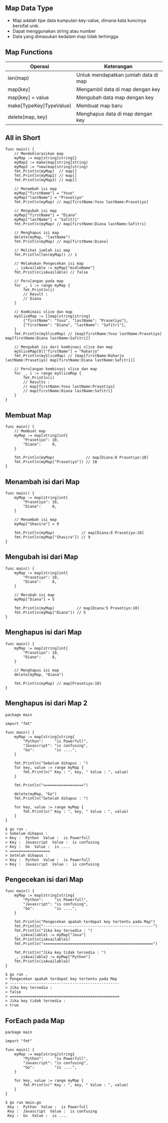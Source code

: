 ## Map Data Type
- Map adalah tipe data kumpulan key-value, dimana kata kuncinya bersifat unik.
- Dapat menggunakan string atau number
- Data yang dimasukan kedalam map tidak terhingga

## Map Functions
| Operasi | Keterangan |
| --- | --- |
| len(map) | Untuk mendapatkan jumlah data di map |
| map[key] | Mengambil data di map dengan key |
| map[key] = value | Mengubah data map dengan key |
| make[TypeKey]TypeValue) | Membuat map baru |
| delete(map, key) | Menghapus data di map dengan key |

## All in Short
``` golang
func main() {
	// Mendeklarasikan map
	myMap := map[string]string{}
	myMap2 := make(map[string]string)
	myMap3 := *new(map[string]string)
	fmt.Println(myMap)  // map[]
	fmt.Println(myMap2) // map[]
	fmt.Println(myMap3) // map[]

	// Menambah isi map
	myMap["firstName"] = "Yoso"
	myMap["lastName"] = "Prasetiyo"
	fmt.Println(myMap) // map[firstName:Yoso lastName:Prasetiyo]

	// Mengubah isi map
	myMap["firstName"] = "Diana"
	myMap["lastName"] = "Safitri"
	fmt.Println(myMap) // map[firstName:Diana lastName:Safitri]

	// Menghapus isi map
	delete(myMap, "lastName")
	fmt.Println(myMap) // map[firstName:Diana]

	// Melihat jumlah isi map
	fmt.Println(len(myMap)) // 1

	// Melakukan Pengecekan isi map
	_, isAvailable := myMap["midleName"]
	fmt.Println(isAvailable) // false

	// Perulangan pada map
	for _, i := range myMap {
		fmt.Println(i)
		// Result :
		// Diana
	}

	// Kombinasi slice dan map
	mySliceMap := []map[string]string{
		{"firstName": "Yoso", "lastName": "Prasetiyo"},
		{"firstName": "Diana", "lastName": "Safitri"},
	}
	fmt.Println(mySliceMap) // [map[firstName:Yoso lastName:Prasetiyo] map[firstName:Diana lastName:Safitri]]

	// Mengubah isi dari kombinasi slice dan map
	mySliceMap[0]["firstName"] = "Raharjo"
	fmt.Println(mySliceMap) // [map[firstName:Raharjo lastName:Prasetiyo] map[firstName:Diana lastName:Safitri]]

	// Perulangan kombinasi slice dan map
	for _, i := range mySliceMap {
		fmt.Println(i)
		// Results :
		// map[firstName:Yoso lastName:Prasetiyo]
		// map[firstName:Diana lastName:Safitri]
	}
}
```

## Membuat Map
```golang
func main() {
	// Membuat map
	myMap := map[string]int{
		"Prasetiyo": 10,
		"Diana":     8,
	}

	fmt.Println(myMap)              // map[Diana:8 Prasetiyo:10]
	fmt.Println(myMap["Prasetiyo"]) // 10
}
```

## Menambah isi dari Map
``` golang
func main() {
	myMap := map[string]int{
		"Prasetiyo": 10,
		"Diana":     8,
	}

	// Menambah isi map
	myMap["Shavira"] = 9

	fmt.Println(myMap)            // map[Diana:8 Prasetiyo:10]
	fmt.Println(myMap["Shavira"]) // 9
}
```

## Mengubah isi dari Map
``` golang
func main() {
	myMap := map[string]int{
		"Prasetiyo": 10,
		"Diana":     8,
	}

	// Merubah isi map
	myMap["Diana"] = 5

	fmt.Println(myMap)          // map[Diana:5 Prasetiyo:10]
	fmt.Println(myMap["Diana"]) // 5
}
```

## Menghapus isi dari Map
```golang
func main() {
	myMap := map[string]int{
		"Prasetiyo": 10,
		"Diana":     8,
	}

	// Menghapus isi map
	delete(myMap, "Diana")

	fmt.Println(myMap) // map[Prasetiyo:10]
}
```

## Menghapus isi dari Map 2
```golang
package main

import "fmt"

func main() {
	myMap := map[string]string{
		"Python":     "is Powerfull",
		"Javascript": "is confusing",
		"Go":         "is ....",
	}

	fmt.Println("Sebelum dihapus : ")
	for key, value := range myMap {
		fmt.Println(" Key : ", key, " Value : ", value)
	}

	fmt.Println("==================")

	delete(myMap, "Go")
	fmt.Println("Setelah dihapus : ")

	for key, value := range myMap {
		fmt.Println(" Key : ", key, " Value : ", value)
	}
}
```
```
$ go run .
> Sebelum dihapus : 
> Key :  Python  Value :  is Powerfull    
> Key :  Javascript  Value :  is confusing
> Key :  Go  Value :  is ....
> ==================
> Setelah dihapus :
> Key :  Python  Value :  is Powerfull    
> Key :  Javascript  Value :  is confusing
```

## Pengecekan isi dari Map
``` golang
func main() {
	myMap := map[string]string{
		"Python":     "is Powerfull",
		"Javascript": "is confusing",
		"Go":         "is ....",
	}

	fmt.Println("Pengecekan apakah terdapat key tertentu pada Map")
	fmt.Println("-------------------------------------------------")
	fmt.Println("Jika key tersedia : ")
	_, isAvailable1 := myMap["Java"]
	fmt.Println(isAvailable1)
	fmt.Println("=================================================")

	fmt.Println("Jika key tidak tersedia : ")
	_, isAvailable2 := myMap["Python"]
	fmt.Println(isAvailable2)
}
```
```
$ go run .
> Pengecekan apakah terdapat key tertentu pada Map
> -------------------------------------------------
> Jika key tersedia :
> false
> =================================================
> Jika key tidak tersedia :
> true
```

## ForEach pada Map
``` golang
package main

import "fmt"

func main() {
	myMap := map[string]string{
		"Python":     "is Powerfull",
		"Javascript": "is confusing",
		"Go":         "is ....",
	}

	for key, value := range myMap {
		fmt.Println(" Key : ", key, " Value : ", value)
	}
}
```
```
$ go run main.go
 Key :  Python  Value :  is Powerfull
 Key :  Javascript  Value :  is confusing
 Key :  Go  Value :  is ....
```
